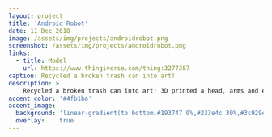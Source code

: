 ```yaml
---
layout: project
title: 'Android Robot'
date: 11 Dec 2018
image: /assets/img/projects/androidrobot.png
screenshot: /assets/img/projects/androidrobot.png
links:
  - title: Model
    url: https://www.thingiverse.com/thing:3277387
caption: Recycled a broken trash can into art!
description: >
    Recycled a broken trash can into art! 3D printed a head, arms and eyes for an android themed art installation.
accent_color: '#4fb1ba'
accent_image:
  background: 'linear-gradient(to bottom,#193747 0%,#233e4c 30%,#3c929e 50%,#d5d5d4 70%,#cdccc8 100%)'
  overlay:    true
---
```

